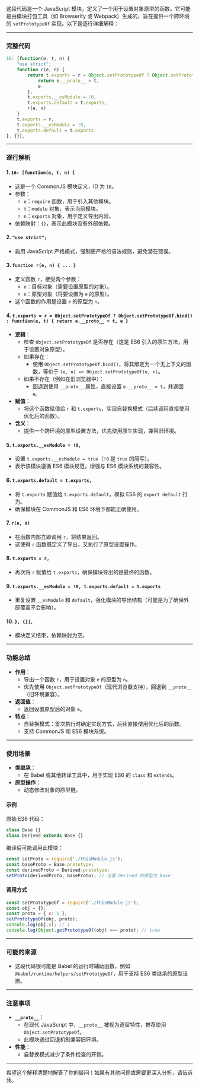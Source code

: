 这段代码是一个 JavaScript 模块，定义了一个用于设置对象原型的函数。它可能是由模块打包工具（如 Browserify 或 Webpack）生成的，旨在提供一个跨环境的 `setPrototypeOf` 实现。以下是逐行详细解释：

---

### 完整代码
```javascript
16: [function(e, t, n) {
    "use strict";
    function r(e, n) {
        return t.exports = r = Object.setPrototypeOf ? Object.setPrototypeOf.bind() : function(e, t) {
            return e.__proto__ = t,
            e
        },
        t.exports.__esModule = !0,
        t.exports.default = t.exports,
        r(e, n)
    }
    t.exports = r,
    t.exports.__esModule = !0,
    t.exports.default = t.exports
}, {}],
```

---

### 逐行解析

#### 1. **`16: [function(e, t, n) {`**
- 这是一个 CommonJS 模块定义，ID 为 `16`。
- 参数：
  - `e`：`require` 函数，用于引入其他模块。
  - `t`：`module` 对象，表示当前模块。
  - `n`：`exports` 对象，用于定义导出内容。
- 依赖映射：`{}`，表示此模块没有外部依赖。

#### 2. **`"use strict";`**
- 启用 JavaScript 严格模式，强制更严格的语法规则，避免潜在错误。

#### 3. **`function r(e, n) { ... }`**
- 定义函数 `r`，接受两个参数：
  - `e`：目标对象（需要设置原型的对象）。
  - `n`：原型对象（将要设置为 `e` 的原型）。
- 这个函数的作用是设置 `e` 的原型为 `n`。

#### 4. **`t.exports = r = Object.setPrototypeOf ? Object.setPrototypeOf.bind() : function(e, t) { return e.__proto__ = t, e }`**
- **逻辑**：
  - 检查 `Object.setPrototypeOf` 是否存在（这是 ES6 引入的原生方法，用于设置对象原型）。
  - 如果存在：
    - 使用 `Object.setPrototypeOf.bind()`，将其绑定为一个无上下文的函数，等价于 `(e, n) => Object.setPrototypeOf(e, n)`。
  - 如果不存在（例如在旧浏览器中）：
    - 回退到使用 `__proto__` 属性，直接设置 `e.__proto__ = t`，并返回 `e`。
- **赋值**：
  - 将这个函数赋值给 `r` 和 `t.exports`，实现自替换模式（后续调用直接使用优化后的函数）。
- **含义**：
  - 提供一个跨环境的原型设置方法，优先使用原生实现，兼容旧环境。

#### 5. **`t.exports.__esModule = !0,`**
- 设置 `t.exports.__esModule = true`（`!0` 是 `true` 的简写）。
- 表示该模块遵循 ES6 模块规范，增强与 ES6 模块系统的兼容性。

#### 6. **`t.exports.default = t.exports,`**
- 将 `t.exports` 赋值给 `t.exports.default`，模拟 ES6 的 `export default` 行为。
- 确保模块在 CommonJS 和 ES6 环境下都能正确使用。

#### 7. **`r(e, n)`**
- 在函数内部立即调用 `r`，将结果返回。
- 这使得 `r` 函数既定义了导出，又执行了原型设置操作。

#### 8. **`t.exports = r,`**
- 再次将 `r` 赋值给 `t.exports`，确保模块导出的是最终的函数。

#### 9. **`t.exports.__esModule = !0, t.exports.default = t.exports`**
- 重复设置 `__esModule` 和 `default`，强化模块的导出结构（可能是为了确保外部覆盖不会影响）。

#### 10. **`}, {}],`**
- 模块定义结束，依赖映射为空。

---

### 功能总结
- **作用**：
  - 导出一个函数 `r`，用于设置对象 `e` 的原型为 `n`。
  - 优先使用 `Object.setPrototypeOf`（现代浏览器支持），回退到 `__proto__`（旧环境兼容）。
- **返回值**：
  - 返回设置原型后的对象 `e`。
- **特点**：
  - 自替换模式：首次执行时确定实现方式，后续直接使用优化后的函数。
  - 支持 CommonJS 和 ES6 模块系统。

---

### 使用场景
- **类继承**：
  - 在 Babel 或其他转译工具中，用于实现 ES6 的 `class` 和 `extends`。
- **原型操作**：
  - 动态修改对象的原型链。

#### 示例
原始 ES6 代码：
```javascript
class Base {}
class Derived extends Base {}
```
编译后可能调用此模块：
```javascript
const setProto = require('./thisModule.js');
const baseProto = Base.prototype;
const derivedProto = Derived.prototype;
setProto(derivedProto, baseProto); // 设置 Derived 的原型为 Base
```

#### 调用方式
```javascript
const setPrototypeOf = require('./thisModule.js');
const obj = {};
const proto = { x: 1 };
setPrototypeOf(obj, proto);
console.log(obj.x); // 1
console.log(Object.getPrototypeOf(obj) === proto); // true
```

---

### 可能的来源
- 这段代码很可能是 Babel 的运行时辅助函数，例如 `@babel/runtime/helpers/setPrototypeOf`，用于支持 ES6 类继承的原型设置。

---

### 注意事项
- **`__proto__`**：
  - 在现代 JavaScript 中，`__proto__` 被视为遗留特性，推荐使用 `Object.setPrototypeOf`。
  - 此模块通过回退机制兼容旧环境。
- **性能**：
  - 自替换模式减少了条件检查的开销。

---

希望这个解释清楚地解答了你的疑问！如果有其他问题或需要更深入分析，请告诉我。
